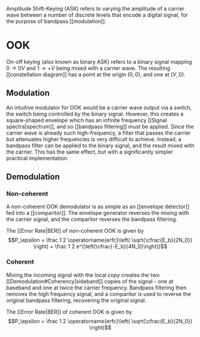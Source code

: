 Amplitude Shift-Keying (ASK) refers to varying the amplitude of a carrier wave between a number of discrete levels that encode a digital signal, for the purpose of bandpass [[modulation]]. 

# OOK
On-off keying (also known as binary ASK) refers to a binary signal mapping $0 \to 0V$ and $1 \to +V$ being mixed with a carrier wave.
The resulting [[constellation diagram]] has a point at the origin $(0,0)$, and one at $(V, 0)$. 

## Modulation
An intuitive modulator for OOK would be a carrier wave output via a switch, the switch being controlled by the binary signal. However, this creates a square-shaped envelope which has an infinite frequency [[Signal spectra|spectrum]], and so [[bandpass filtering]] must be applied. Since the carrier wave is already such high-frequency, a filter that passes the carrier but attenuates higher frequencies is very difficult to achieve. 
Instead, a bandpass filter can be applied to the binary signal, and the result mixed with the carrier. This has the same effect, but with a significantly simpler practical implementation.

## Demodulation
### Non-coherent
A non-coherent OOK demodulator is as simple as an [[envelope detector]] fed into a [[comparitor]]. The envelope generator reverses the mixing with the carrier signal, and the comparitor reverses the bandpass filtering.

The [[Error Rate|BER]] of non-coherent OOK is given by $$P_\epsilon = \frac 1 2 \operatorname{erfc}\left( \sqrt{\cfrac{E_b}{2N_0}} \right) + \frac 1 2 e^{\left(\cfrac{-E_b}{4N_0}\right)}$$
### Coherent
Mixing the incoming signal with the local copy creates the two [[Demodulation#Coherency|sideband]] copies of the signal - one at baseband and one at twice the carrier frequency. Bandpass filtering then removes the high frequency signal, and a comparitor is used to reverse the original bandpass filtering, recovering the original signal.

The [[Error Rate|BER]] of coherent OOK is given by $$P_\epsilon = \frac 1 2 \operatorname{erfc}\left( \sqrt{\cfrac{E_b}{2N_0}} \right)$$